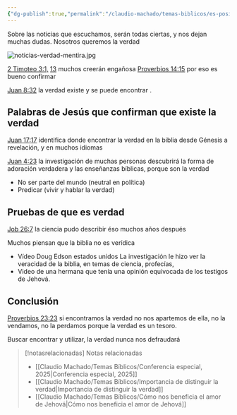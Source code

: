 ```yaml
---
{"dg-publish":true,"permalink":"/claudio-machado/temas-biblicos/es-posible-encontrar-la-verdad/","title":"¿Es posible encontrar la verdad?","tags":["verdad"]}
---
```


Sobre las noticias que escuchamos, serán todas ciertas, y nos dejan muchas dudas. Nosotros queremos la verdad 

![noticias-verdad-mentira.jpg](/img/user/03%20-%20Jard%C3%ADn%20digital/03%20-%2005%20-%20Imagen/AC%20im%C3%A1genes%20subidas/noticias-verdad-mentira.jpg)

[2 Timoteo 3:1,](https://wol.jw.org/es/wol/b/r4/lp-s/nwtsty/55/3#v=55:3:1)  [13](https://wol.jw.org/es/wol/b/r4/lp-s/nwtsty/55/3#v=55:3:13) muchos creerán engañosa 
[Proverbios 14:15](https://wol.jw.org/es/wol/b/r4/lp-s/nwtsty/20/14#v=20:14:15) por eso es bueno confirmar 

[Juan 8:32](https://wol.jw.org/es/wol/b/r4/lp-s/nwtsty/43/8#v=43:8:32) la verdad existe y se puede encontrar .

## Palabras de Jesús que confirman que existe la verdad 
[Juan 17:17](https://wol.jw.org/es/wol/b/r4/lp-s/nwtsty/43/17#v=43:17:17) identifica donde encontrar la verdad en la biblia desde Génesis a revelación, y en muchos idiomas 

[Juan 4:23](https://wol.jw.org/es/wol/b/r4/lp-s/nwtsty/43/4#v=43:4:23)  la investigación de muchas personas descubrirá la forma de adoración verdadera y las enseñanzas bíblicas, porque son la verdad
- No ser parte del mundo (neutral en política)
- Predicar (vivir y hablar la verdad)

## Pruebas de que es verdad 
[Job 26:7](https://wol.jw.org/es/wol/b/r4/lp-s/nwtsty/18/26#v=18:26:7) la ciencia pudo describir éso muchos años después 

Muchos piensan que la biblia no es verídica 
- Vídeo Doug Edson estados unidos La investigación le hizo ver la veracidad de la biblia, en temas de ciencia, profecías, 
- Video de una hermana que tenía una opinión equivocada de los testigos de Jehová. 

## Conclusión 
[Proverbios 23:23](https://wol.jw.org/es/wol/b/r4/lp-s/nwtsty/20/23#v=20:23:23) si encontramos la verdad no nos apartemos de ella, no la vendamos, no la perdamos porque la verdad es un tesoro.

Buscar encontrar y utilizar, la verdad nunca nos defraudará 



> [!notasrelacionadas] Notas relacionadas
> - [[Claudio Machado/Temas Bíblicos/Conferencia especial, 2025\|Conferencia especial, 2025]]
> - [[Claudio Machado/Temas Bíblicos/Importancia de distinguir la verdad\|Importancia de distinguir la verdad]]
> - [[Claudio Machado/Temas Bíblicos/Cómo nos beneficia el amor de Jehová\|Cómo nos beneficia el amor de Jehová]]

